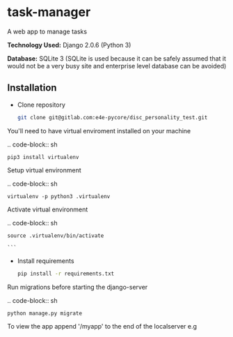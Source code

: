 # task-manager
A web app to manage tasks

**Technology Used:** Django 2.0.6 (Python 3)

 **Database:** SQLite 3 (SQLite is used because it can be safely assumed that it would not be a very busy site and enterprise level database can be avoided)



## Installation

- Clone repository

    ```bash
    git clone git@gitlab.com:e4e-pycore/disc_personality_test.git
    ```
You'll need to have virtual enviroment installed on your machine

.. code-block:: sh

    pip3 install virtualenv


Setup virtual environment

.. code-block:: sh

    virtualenv -p python3 .virtualenv

Activate virtual environment

.. code-block:: sh

    source .virtualenv/bin/activate

    ```

- Install requirements

    ```bash
    pip install -r requirements.txt


Run migrations before starting the django-server

.. code-block:: sh

    python manage.py migrate
 To view the app append '/myapp' to the end of the localserver
	e.g 

